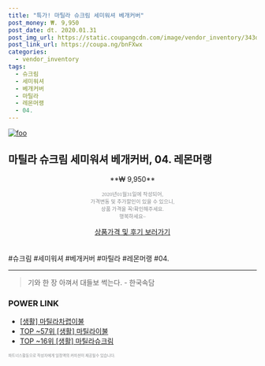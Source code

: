```yaml
--- 
title: "특가! 마틸라 슈크림 세미워셔 베개커버" 
post_money: ₩. 9,950 
post_date: dt. 2020.01.31 
post_img_url: https://static.coupangcdn.com/image/vendor_inventory/343d/7d5a89abdbdd9549f9d4cb26493d042c952ab25191c1171cb96b1f5a05db.jpg 
post_link_url: https://coupa.ng/bnFXwx 
categories: 
  - vendor_inventory 
tags: 
  - 슈크림 
  - 세미워셔 
  - 베개커버 
  - 마틸라 
  - 레몬머랭 
  - 04. 
--- 
```

[![foo](https://static.coupangcdn.com/image/vendor_inventory/343d/7d5a89abdbdd9549f9d4cb26493d042c952ab25191c1171cb96b1f5a05db.jpg)](https://coupa.ng/bnFXwx) 

## 마틸라 슈크림 세미워셔 베개커버, 04. 레몬머랭 
<p style="text-align: center;">**₩ 9,950**</p> 
<p style="text-align: center;"><span style="color: #898c8f; font-family: Georgia,Times,serif; font-size: 0.75em;">2020년01월31일에 작성되어, <br>가격변동 및 추가할인이 있을 수 있으니,<br> 상품 가격을 꼭!확인해주세요.<br>행복하세요~</span> 
</p>	 
<div markdown="0" style="text-align: center;"><a href="https://coupa.ng/bnFXwx" class="btn btn--success">상품가격 및 후기 보러가기</a></div> 
<br><br> 
  #슈크림 #세미워셔 #베개커버 #마틸라 #레몬머랭 #04. 
<hr> 

> 기와 한 장 아껴서 대들보 썩는다. - 한국속담 


### POWER LINK

* <a href="https://blog.naver.com/sakai111/221782728933" target="_blank"> [생활] 마틸라차렵이불 </a>
* <a href="https://blog.naver.com/fasyy4321/221776206151" target="_blank"> TOP ~57위 [생활] 마틸라이불</a>
* <a href="https://blog.naver.com/an0733/221790863880" target="_blank"> TOP ~16위 [생활] 마틸라슈크림</a>

<span style="color: #898c8f; font-family: Georgia,Times,serif; font-size: 0.55em;">파트너스활동으로 작성자에게 일정액의 커미션이 제공될수 있습니다.</span> 
